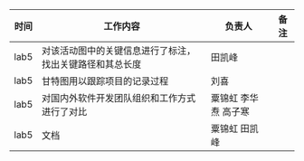 | 时间  | 工作内容                              | 负责人                   | 备注 |
| ----- | ------------------------------------- | ------------------------ | ---- |
| lab5  |  对该活动图中的关键信息进行了标注，找出关键路径和其总长度                      |田凯峰 |      |
| lab5  |    甘特图用以跟踪项目的记录过程                    |刘喜 |      |
| lab5  |  对国内外软件开发团队组织和工作方式进行了对比                    |粟锦虹 李华焘 高子寒 |      |
| lab5  |  文档                   |粟锦虹 田凯峰 |      |
